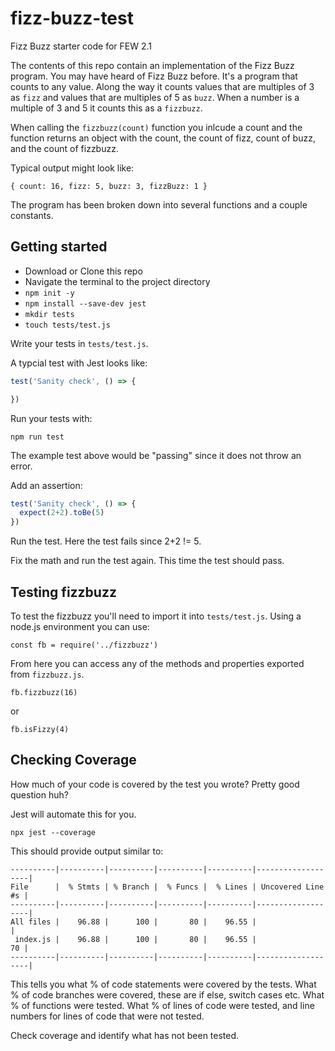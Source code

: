 # fizz-buzz-test

 Fizz Buzz starter code for FEW 2.1

 The contents of this repo contain an implementation of the Fizz Buzz program. You may have heard of Fizz Buzz before. It's a program that counts to any value. Along the way it counts values that are multiples of 3 as `fizz` and values that are multiples of 5 as `buzz`. When a number is a multiple of 3 and 5 it counts this as a `fizzbuzz`. 

 When calling the `fizzbuzz(count)` function you inlcude a count and the function returns an object with the count, the count of fizz, count of buzz, and the count of fizzbuzz. 

 Typical output might look like:  

 `{ count: 16, fizz: 5, buzz: 3, fizzBuzz: 1 }`

The program has been broken down into several functions and a couple constants. 

## Getting started 

- Download or Clone this repo
- Navigate the terminal to the project directory
- `npm init -y`
- `npm install --save-dev jest`
- `mkdir tests`
- `touch tests/test.js`

Write your tests in `tests/test.js`. 

A typcial test with Jest looks like: 

```JavaScript
test('Sanity check', () => {

})
```

Run your tests with: 

`npm run test`

The example test above would be "passing" since it does not throw an error. 

Add an assertion: 

```JavaScript
test('Sanity check', () => {
  expect(2+2).toBe(5)
})
```

Run the test. Here the test fails since 2+2 != 5. 

Fix the math and run the test again. This time the test should pass. 

## Testing fizzbuzz

To test the fizzbuzz you'll need to import it into `tests/test.js`. Using a node.js environment you can use: 

`const fb = require('../fizzbuzz')`

From here you can access any of the methods and properties exported from `fizzbuzz.js`. 

`fb.fizzbuzz(16)`

or 

`fb.isFizzy(4)`

## Checking Coverage

How much of your code is covered by the test you wrote? Pretty good question huh?

Jest will automate this for you. 

`npx jest --coverage`

<!-- > -->

This should provide output similar to: 

```
----------|----------|----------|----------|----------|-------------------|
File      |  % Stmts | % Branch |  % Funcs |  % Lines | Uncovered Line #s |
----------|----------|----------|----------|----------|-------------------|
All files |    96.88 |      100 |       80 |    96.55 |                   |
 index.js |    96.88 |      100 |       80 |    96.55 |                70 |
----------|----------|----------|----------|----------|-------------------|
```

This tells you what % of code statements were covered by the tests. What % of code branches were covered, these are if else, switch cases etc. What % of functions were tested. What % of lines of code were tested, and line numbers for lines of code that were not tested. 

Check coverage and identify what has not been tested.




